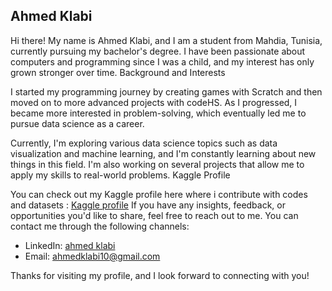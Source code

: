 ## Ahmed Klabi

Hi there! My name is Ahmed Klabi, and I am a student from Mahdia, Tunisia, currently pursuing my bachelor's degree. I have been passionate about computers and programming since I was a child, and my interest has only grown stronger over time.
Background and Interests

I started my programming journey by creating games with Scratch and then moved on to more advanced projects with codeHS. As I progressed, I became more interested in problem-solving, which eventually led me to pursue data science as a career.

Currently, I'm exploring various data science topics such as data visualization and machine learning, and I'm constantly learning about new things in this field. I'm also working on several projects that allow me to apply my skills to real-world problems.
Kaggle Profile

You can check out my Kaggle profile here where i contribute with codes and datasets : [Kaggle profile](https://www.kaggle.com/ahmedklabi)
If you have any insights, feedback, or opportunities you'd like to share, feel free to reach out to me. You can contact me through the following channels:
-   LinkedIn: [ahmed klabi](https://www.linkedin.com/in/ahmed-klabi-168265217)    
-   Email: ahmedklabi10@gmail.com

Thanks for visiting my profile, and I look forward to connecting with you!
